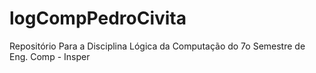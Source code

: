 # logCompPedroCivita
Repositório Para a Disciplina Lógica da Computação do 7o Semestre de Eng. Comp - Insper
